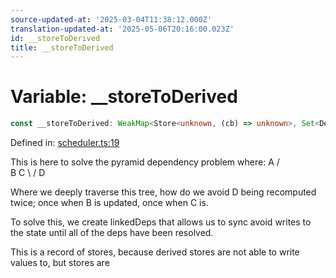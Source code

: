 ```yaml
---
source-updated-at: '2025-03-04T11:38:12.000Z'
translation-updated-at: '2025-05-06T20:16:00.023Z'
id: __storeToDerived
title: __storeToDerived
---
```


<!-- DO NOT EDIT: this page is autogenerated from the type comments -->

# Variable: \_\_storeToDerived

```ts
const __storeToDerived: WeakMap<Store<unknown, (cb) => unknown>, Set<Derived<unknown, readonly any[]>>>;
```

Defined in: [scheduler.ts:19](https://github.com/TanStack/store/blob/main/packages/store/src/scheduler.ts#L19)

This is here to solve the pyramid dependency problem where:
      A
     / \
    B   C
     \ /
      D

Where we deeply traverse this tree, how do we avoid D being recomputed twice; once when B is updated, once when C is.

To solve this, we create linkedDeps that allows us to sync avoid writes to the state until all of the deps have been
resolved.

This is a record of stores, because derived stores are not able to write values to, but stores are

